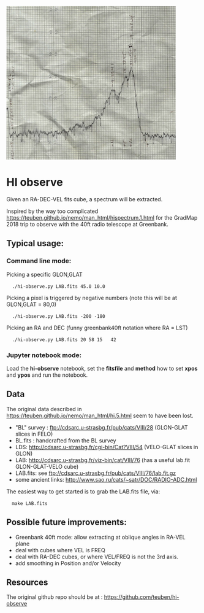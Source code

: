 ![40ft scan](Greenbank40ft-scan.jpg  "Example 40ft scan from our 2018 run")

# HI observe

Given an RA-DEC-VEL fits cube, a spectrum will be extracted.

Inspired by the way too complicated
https://teuben.github.io/nemo/man_html/hispectrum.1.html for the GradMap 2018 trip to observe with
the 40ft radio telescope at Greenbank.

## Typical usage:

### Command line mode:

Picking a specific GLON,GLAT

      ./hi-observe.py LAB.fits 45.0 10.0

Picking a pixel is triggered by negative numbers (note this will be at GLON,GLAT = 80,0)

      ./hi-observe.py LAB.fits -200 -180

Picking an RA and DEC (funny greenbank40ft notation where RA = LST)

      ./hi-observe.py LAB.fits 20 58 15   42

### Jupyter notebook mode:

Load the **hi-observe** notebook, set the **fitsfile** and **method** how to set **xpos** and **ypos** and run
the notebook.
      
## Data

The original data described in https://teuben.github.io/nemo/man_html/hi.5.html seem to have been lost.

* "BL" survey : ftp://cdsarc.u-strasbg.fr/pub/cats/VIII/28 (GLON-GLAT slices in FELO)
* BL.fits : handcrafted from the BL survey
* LDS: http://cdsarc.u-strasbg.fr/cgi-bin/Cat?VIII/54 (VELO-GLAT slices in GLON)
* LAB: http://cdsarc.u-strasbg.fr/viz-bin/cat/VIII/76 (has a useful lab.fit GLON-GLAT-VELO cube)
* LAB.fits: see ftp://cdsarc.u-strasbg.fr/pub/cats/VIII/76/lab.fit.gz
* some ancient links:  http://www.sao.ru/cats/~satr/DOC/RADIO-ADC.html

The easiest way to get started is to grab the LAB.fits file, via:

      make LAB.fits

## Possible future improvements:

* Greenbank 40ft mode:  allow extracting at oblique angles in RA-VEL plane
* deal with cubes where VEL is FREQ
* deal with RA-DEC cubes, or where VEL/FREQ is not the 3rd axis.
* add smoothing in Position and/or Velocity


## Resources

The original github repo should be at : https://github.com/teuben/hi-observe

